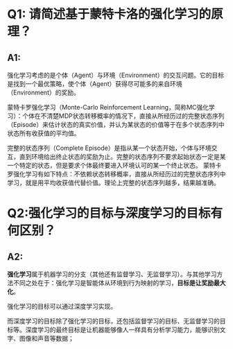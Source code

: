 # Q1: 请简述基于蒙特卡洛的强化学习的原理？

## A1:

强化学习考虑的是个体（Agent）与环境（Environment）的交互问题。它的目标是找到一个最优策略，使个体（Agent）获得尽可能多的来自环境（Environment）的奖励。

蒙特卡罗强化学习（Monte-Carlo Reinforcement Learning，简称MC强化学习）：个体在不清楚MDP状态转移概率的情况下，直接从所经历过的完整状态序列（Episode）来估计状态的真实价值，并认为某状态的价值等于在多个状态序列中状态所有收获值的平均值。

完整的状态序列（Complete Episode）是指从某一个状态开始，个体与环境交互，直到环境给出终止状态的奖励为止。完整的状态序列不要求起始状态一定是某一个特定的状态，但是要求个体最终要进入环境认可的某一个终止状态。
蒙特卡罗强化学习有如下特点：不依赖状态转移概率，直接从所经历过的完整状态序列中学习，就是用平均收获值代替价值。理论上完整的状态序列越多，结果越准确。



# Q2:强化学习的目标与深度学习的目标有何区别？

## A2: 

**强化学习**属于机器学习的分支（其他还有监督学习、无监督学习）。与其他学习方法不同之处在于：强化学习是智能体从环境到行为映射的学习，**目标是让奖励最大化**。

强化学习的目标可以通过深度学习实现。

而深度学习的目标除了强化学习的目标，还包括监督学习的目标、无监督学习的目标等。深度学习的最终目标是让机器能够像人一样具有分析学习能力，能够识别文字、图像和声音等数据；



